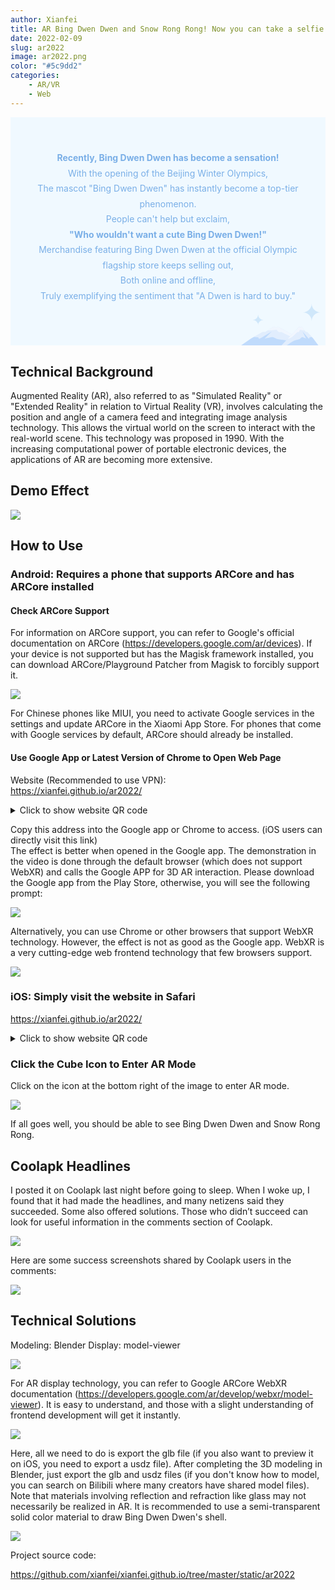```yaml
---
author: Xianfei
title: AR Bing Dwen Dwen and Snow Rong Rong! Now you can take a selfie with Bing Dwen Dwen at home! 
date: 2022-02-09
slug: ar2022
image: ar2022.png
color: "#5c9dd2"
categories:
    - AR/VR
    - Web
---
```


<section style="margin: 10px 0%; box-sizing: border-box; line-height: 1.75em; visibility: visible;"><section style="display: inline-block; width: 100%; vertical-align: top; background-color: rgb(240, 249, 255); border-width: 0px; border-style: none; border-color: rgb(62, 62, 62); overflow: hidden; padding: 29px; box-sizing: border-box; visibility: visible;"><section style="box-sizing: border-box; visibility: visible;" powered-by="xiumi.us"><p style="white-space: normal; margin: 0px; padding: 0px; box-sizing: border-box; visibility: visible;"><br style="box-sizing: border-box; visibility: visible;"></p></section><section style="text-align: center; justify-content: center; box-sizing: border-box; visibility: visible;" powered-by="xiumi.us"><section style="text-align: justify; color: rgb(62, 62, 62); box-sizing: border-box; visibility: visible;"><p style="text-align: center; white-space: normal; margin: 0px; padding: 0px; box-sizing: border-box; visibility: visible;"><span style="color: rgb(122, 175, 231); box-sizing: border-box; visibility: visible;"><strong style="box-sizing: border-box; visibility: visible;">Recently, Bing Dwen Dwen has become a sensation!</strong></span></p><p style="text-align: center; white-space: normal; margin: 0px; padding: 0px; box-sizing: border-box; visibility: visible;"><span style="color: rgb(122, 175, 231); box-sizing: border-box; visibility: visible;">With the opening of the Beijing Winter Olympics,</span></p><p style="text-align: center; white-space: normal; margin: 0px; padding: 0px; box-sizing: border-box; visibility: visible;"><span style="color: rgb(122, 175, 231); box-sizing: border-box; visibility: visible;">The mascot "Bing Dwen Dwen" has instantly become a top-tier phenomenon.</span></p><p style="text-align: center; white-space: normal; margin: 0px; padding: 0px; box-sizing: border-box; visibility: visible;"><span style="color: rgb(122, 175, 231); box-sizing: border-box; visibility: visible;">People can't help but exclaim,</span></p><p style="text-align: center; white-space: normal; margin: 0px; padding: 0px; box-sizing: border-box; visibility: visible;"><span style="color: rgb(122, 175, 231); box-sizing: border-box; visibility: visible;"><strong style="box-sizing: border-box; visibility: visible;">"Who wouldn't want a cute Bing Dwen Dwen!"</strong></span></p><p style="text-align: center; white-space: normal; margin: 0px; padding: 0px; box-sizing: border-box; visibility: visible;"><span style="color: rgb(122, 175, 231); box-sizing: border-box; visibility: visible;">Merchandise featuring Bing Dwen Dwen at the official Olympic flagship store keeps selling out,<br style="box-sizing: border-box; visibility: visible;"></span></p><p style="text-align: center; white-space: normal; margin: 0px; padding: 0px; box-sizing: border-box; visibility: visible;"><span style="color: rgb(122, 175, 231); box-sizing: border-box; visibility: visible;">Both online and offline,</span></p><p style="text-align: center; white-space: normal; margin: 0px; padding: 0px; box-sizing: border-box; visibility: visible;"><span style="color: rgb(122, 175, 231); box-sizing: border-box; visibility: visible;">Truly exemplifying the sentiment that "A Dwen is hard to buy."</span></p></section></section><section style="transform: perspective(0px); transform-style: flat; box-sizing: border-box; visibility: visible;" powered-by="xiumi.us"><section style="text-align: left; margin: 0px 0% -31px; justify-content: flex-start; transform: translate3d(21px, 0px, 0px) rotateY(180deg); box-sizing: border-box; visibility: visible;"><section style="max-width: 100%; vertical-align: middle; display: inline-block; line-height: 0; width: 130px; height: auto; box-sizing: border-box; visibility: visible;"><svg xmlns="http://www.w3.org/2000/svg" viewBox="0 0 494.521 262.87" width="100%" style="box-sizing: border-box; visibility: visible;"><g style="box-sizing: border-box; visibility: visible;"><g style="box-sizing: border-box; visibility: visible;"><polygon points="422.982 212.89 352.913 174.181 336.254 174.181 284.804 139.392 268.145 147.721 260.305 139.392 36.379 262.87 494.521 262.87 422.982 212.89" style="box-sizing: border-box; visibility: visible;" fill="rgb(192, 219, 252)"></polygon><g style="opacity: 0.52; box-sizing: border-box; visibility: visible;"><path d="M377.2,206.847s3.43,15.68-20.579,0-60.269-36.259-60.269-36.259l43.609,43.228s-39.69-8.929-49-8.929-18.62,15.68-63.209,16.66c-37.587.826-108.243,34.526-148.589,40.774l150.512-1.932-169.5,2.175a88.087,88.087,0,0,0-19.239-2.208l-.343.189L260.305,139.392l7.84,8.329,16.659-8.329,51.45,34.789h16.659l53.543,29.58C392.891,204.742,377.2,206.847,377.2,206.847Z" style="box-sizing: border-box; visibility: visible;" fill="rgb(255, 255, 255)"></path></g><polygon points="436.495 221.22 494.521 262.87 494.521 262.87 436.495 221.22" style="box-sizing: border-box; visibility: visible;" fill="rgb(255, 255, 255)"></polygon><polygon points="53.869 262.645 36.379 262.87 36.379 262.87 53.869 262.645" style="box-sizing: border-box; visibility: visible;" fill="rgb(255, 255, 255)"></polygon><g style="opacity: 0.52; box-sizing: border-box; visibility: visible;"><path d="M286.841,161.768l-21.391-2.09s-5.689,19.456-27.248,13.305c-11.8,5.656-75.051,43.252-114.619,41.8l136.722-75.391,7.84,8.329,16.659-8.329,37.36,25.262Z" style="box-sizing: border-box; visibility: visible;" fill="rgb(255, 255, 255)"></path></g><polygon points="44.176 212.89 80.548 174.181 89.196 174.181 115.902 139.392 124.55 147.721 128.62 139.392 244.857 262.87 7.041 262.87 44.176 212.89" style="box-sizing: border-box; visibility: visible;" fill="rgb(192, 219, 252)"></polygon><g style="opacity: 0.52; box-sizing: border-box; visibility: visible;"><path d="M67.943,206.847s-1.781,15.68,10.682,0,31.285-36.259,31.285-36.259L87.273,213.816s20.6-8.929,25.435-8.929,9.665,15.68,32.811,16.66c19.511.826,56.188,34.526,77.131,40.774l-78.129-1.932,87.983,2.175a25.142,25.142,0,0,1,9.987-2.208l.178.189L128.62,139.392l-4.07,8.329-8.648-8.329L89.2,174.181H80.548l-27.794,29.58C59.8,204.742,67.943,206.847,67.943,206.847Z" style="box-sizing: border-box; visibility: visible;" fill="rgb(255, 255, 255)"></path></g><polygon points="37.161 221.22 7.041 262.87 7.041 262.87 37.161 221.22" style="box-sizing: border-box; visibility: visible;" fill="rgb(255, 255, 255)"></polygon><polygon points="235.778 262.645 244.857 262.87 244.857 262.87 235.778 262.645" style="box-sizing: border-box; visibility: visible;" fill="rgb(255, 255, 255)"></polygon><g style="opacity: 0.52; box-sizing: border-box; visibility: visible;"><path d="M114.845,161.768l11.1-2.09s2.953,19.456,14.144,13.305c6.127,5.656,38.958,43.252,59.5,41.8L128.62,139.392l-4.07,8.329-8.648-8.329L96.509,164.654Z" style="box-sizing: border-box; visibility: visible;" fill="rgb(255, 255, 255)"></path></g><g style="opacity: 0.18; box-sizing: border-box; visibility: visible;"><path d="M53.869,107.739h0a53.871,53.871,0,0,1,53.87-53.87h0A53.87,53.87,0,0,1,53.869,0h0A53.869,53.869,0,0,1,0,53.869H0A53.87,53.87,0,0,1,53.869,107.739Z" style="box-sizing: border-box; visibility: visible;" fill="rgb(61, 147, 227)"></path></g><g style="opacity: 0.18; box-sizing: border-box; visibility: visible;"><path d="M379.741,132.613h0a32.534,32.534,0,0,1,32.534-32.534h0a32.534,32.534,0,0,1-32.534-32.534h0a32.534,32.534,0,0,1-32.533,32.534h0A32.534,32.534,0,0,1,379.741,132.613Z" style="box-sizing: border-box; visibility: visible;" fill="rgb(61, 147, 227)"></path></g></g></g></svg></section></section></section></section></section>

## Technical Background

Augmented Reality (AR), also referred to as "Simulated Reality" or "Extended Reality" in relation to Virtual Reality (VR), involves calculating the position and angle of a camera feed and integrating image analysis technology. This allows the virtual world on the screen to interact with the real-world scene. This technology was proposed in 1990. With the increasing computational power of portable electronic devices, the applications of AR are becoming more extensive.

## Demo Effect

![](1.jpg)

## How to Use

### Android: Requires a phone that supports ARCore and has ARCore installed

#### Check ARCore Support

For information on ARCore support, you can refer to Google's official documentation on ARCore (https://developers.google.com/ar/devices). If your device is not supported but has the Magisk framework installed, you can download ARCore/Playground Patcher from Magisk to forcibly support it.

<img class="xf-img" src="p1.webp">

For Chinese phones like MIUI, you need to activate Google services in the settings and update ARCore in the Xiaomi App Store. For phones that come with Google services by default, ARCore should already be installed.

#### Use Google App or Latest Version of Chrome to Open Web Page

Website (Recommended to use VPN):  
https://xianfei.github.io/ar2022/

<details>
<summary>Click to show website QR code</summary>
<img class="xf-img" src="qr.png">
</details>

Copy this address into the Google app or Chrome to access. (iOS users can directly visit this link)  
The effect is better when opened in the Google app. The demonstration in the video is done through the default browser (which does not support WebXR) and calls the Google APP for 3D AR interaction. Please download the Google app from the Play Store, otherwise, you will see the following prompt:

<img class="xf-img" src="p2.webp">

Alternatively, you can use Chrome or other browsers that support WebXR technology. However, the effect is not as good as the Google app. WebXR is a very cutting-edge web frontend technology that few browsers support.

![](xr.webp)

### iOS: Simply visit the website in Safari

https://xianfei.github.io/ar2022/

<details>
<summary>Click to show website QR code</summary>
<img class="xf-img" src="qr.png">
</details>

### Click the Cube Icon to Enter AR Mode

Click on the icon at the bottom right of the image to enter AR mode.

<img class="xf-img" src="p3.webp">

If all goes well, you should be able to see Bing Dwen Dwen and Snow Rong Rong.

## Coolapk Headlines

I posted it on Coolapk last night before going to sleep. When I woke up, I found that it had made the headlines, and many netizens said they succeeded. Some also offered solutions. Those who didn’t succeed can look for useful information in the comments section of Coolapk.

<img class="xf-img" src="p4.webp">

Here are some success screenshots shared by Coolapk users in the comments:

<img class="xf-img" src="p5.webp">

## Technical Solutions

Modeling: Blender   Display: model-viewer

![](p6.png)

For AR display technology, you can refer to Google ARCore WebXR documentation (https://developers.google.com/ar/develop/webxr/model-viewer). It is easy to understand, and those with a slight understanding of frontend development will get it instantly.

![](640.png)

Here, all we need to do is export the glb file (if you also want to preview it on iOS, you need to export a usdz file). After completing the 3D modeling in Blender, just export the glb and usdz files (if you don't know how to model, you can search on Bilibili where many creators have shared model files). Note that materials involving reflection and refraction like glass may not necessarily be realized in AR. It is recommended to use a semi-transparent solid color material to draw Bing Dwen Dwen's shell.

![](640-1.png)

Project source code:

https://github.com/xianfei/xianfei.github.io/tree/master/static/ar2022